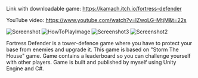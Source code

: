 Link with downloadable game: https://kamach.itch.io/fortress-defender

YouTube video: https://www.youtube.com/watch?v=IZwoLG-MtjM&t=22s

![Screenshot](https://github.com/kamach16/fortress-defender/assets/125914899/919052bb-9c3f-4d97-9db4-c3dee9dcea04)
![HowToPlayImage](https://github.com/kamach16/fortress-defender/assets/125914899/32f7c9a7-a378-481c-a72c-3483f67f7658)
![Screenshot3](https://github.com/kamach16/fortress-defender/assets/125914899/dc5ac1ad-e416-4703-9eba-9348b0291d80)
![Screenshot2](https://github.com/kamach16/fortress-defender/assets/125914899/a5e92377-be8d-42f1-93e9-0c11b90de93c)

Fortress Defender is a tower-defence game where you have to protect your base from enemies and upgrade it. This game is based on "Storm The House" game.
Game contains a leaderboard so you can challenge yourself with other players.
Game is built and published by myself using Unity Engine and C#.


